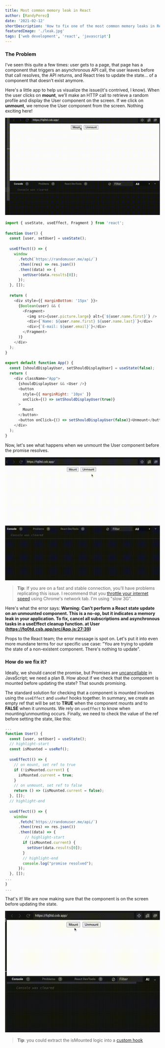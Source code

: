 ```yaml
---
title: Most common memory leak in React
author: [RandyPerez]
date: '2021-02-12'
shortDescription: 'How to fix one of the most common memory leaks in React applications'
featuredImage: './leak.jpg'
tags: ['web development', 'react', 'javascript']
---
```


### The Problem

I’ve seen this quite a few times: user gets to a page, that page has a component that triggers an asynchronous API call, the user leaves before that call resolves, the API returns, and React tries to update the state... of a component that doesn’t exist anymore.

Here's a little app to help us visualize the issue(it's contrived, I know). When the user clicks on **mount**, we’ll make an HTTP call to retrieve a random profile and display the User component on the screen. If we click on **unmount**, we remove the User component from the screen. Nothing exciting here!

![application displaying random user profile](videofixes.gif)

```javascript
import { useState, useEffect, Fragment } from 'react';

function User() {
  const [user, setUser] = useState();

  useEffect(() => {
    window
      .fetch(`https://randomuser.me/api/`)
      .then((res) => res.json())
      .then((data) => {
        setUser(data.results[0]);
      });
  }, []);

  return (
    <div style={{ marginBottom: '15px' }}>
      {Boolean(user) && (
        <Fragment>
          <img src={user.picture.large} alt={`${user.name.first}`} />
          <div>{`Name: ${user.name.first} ${user.name.last}`}</div>
          <div>{`E-mail: ${user.email}`}</div>
        </Fragment>
      )}
    </div>
  );
}

export default function App() {
  const [shouldDisplayUser, setShouldDisplayUser] = useState(false);
  return (
    <div className="App">
      {shouldDisplayUser && <User />}
      <button
        style={{ marginRight: '10px' }}
        onClick={() => setShouldDisplayUser(true)}
      >
        Mount
      </button>
      <button onClick={() => setShouldDisplayUser(false)}>Unmount</button>
    </div>
  );
}
```

Now, let's see what happens when we unmount the User component before the promise resolves.

![application showing the error state](videoError.gif)

> **Tip**: If you are on a fast and stable connection, you’ll have problems replicating this issue. I recommend that you [throttle your internet speed](https://developers.google.com/web/tools/chrome-devtools/network#throttle) using Chrome's network tab. I'm using "slow 3G".

Here's what the error says: **Warning: Can't perform a React state update on an unmounted component. This is a no-op, but it indicates a memory leak in your application. To fix, cancel all subscriptions and asynchronous tasks in a useEffect cleanup function. at User (https://fq0td.csb.app/src/App.js:27:39)**

Props to the React team; the error message is spot on. Let's put it into even more mundane terms for our specific use case: "You are trying to update the state of a non-existent component. There's nothing to update".

### How do we fix it?

Ideally, we should cancel the promise, but Promises are [uncancellable](https://stackoverflow.com/questions/29478751/cancel-a-vanilla-ecmascript-6-promise-chain) in JavaScript; we need a plan B. How about if we check that the component is mounted before updating the state? That sounds promising.

The standard solution for checking that a component is mounted involves using the `useEffect` and `useRef` hooks together. In summary, we create an empty ref that will be set to **TRUE** when the component mounts and to **FALSE** when it unmounts. We rely on `useEffect` to know when mounting/unmounting occurs. Finally, we need to check the value of the ref before setting the state, like this:

```javascript
...
function User() {
  const [user, setUser] = useState();
  // highlight-start
  const isMounted = useRef();

  useEffect(() => {
    // on mount, set ref to true
    if (!isMounted.current) {
      isMounted.current = true;
    }
    // on unmount, set ref to false
    return () => (isMounted.current = false);
  }, []);
  // highlight-end

  useEffect(() => {
    window
      .fetch(`https://randomuser.me/api/`)
      .then((res) => res.json())
      .then((data) => {
	     // highlight-start
        if (isMounted.current) {
          setUser(data.results[0]);
        }
        // highlight-end
        console.log("promise resolved");
      });
  }, []);
...
}
...
```

That's it! We are now making sure that the component is on the screen before updating the state.

![application displaying random user profile](realProblemSolved.gif)

> **Tip**: you could extract the isMounted logic into a [custom hook](https://gist.github.com/jaydenseric/a67cfb1b809b1b789daa17dfe6f83daa)
